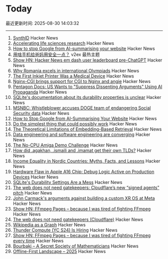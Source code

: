 # Today

最近更新时间: 2025-08-30 14:03:32

--- 
1. [SynthID](https://deepmind.google/science/synthid/) Hacker News
2. [Accelerating life sciences research](https://openai.com/index/accelerating-life-sciences-research-with-retro-biosciences/) Hacker News
3. [How to stop Google from AI-summarising your website](https://www.teruza.com/info-hub/how-to-stop-google-from-ai-summarising-your-website) Hacker News
4. [用啥手机给爸妈用安全一点？](https://www.v2ex.com/t/1155914) v2ex 最热主题
5. [Show HN: Hacker News em dash user leaderboard pre-ChatGPT](https://www.gally.net/miscellaneous/hn-em-dash-user-leaderboard.html) Hacker News
6. [Why Romania excels in international Olympiads](https://www.palladiummag.com/2025/08/29/why-romania-excels-in-international-olympiads/) Hacker News
7. [The First Inkjet Printer Was a Medical Device](https://spectrum.ieee.org/rune-elmqvist) Hacker News
8. [Nginx-CGI brings support for CGI to Nginx and angie](https://github.com/pjincz/nginx-cgi) Hacker News
9. [Pentagon Docs: US Wants to "Suppress Dissenting Arguments" Using AI Propaganda](https://theintercept.com/2025/08/25/pentagon-military-ai-propaganda-influence/) Hacker News
10. [SQLite's documentation about its durability properties is unclear](https://www.agwa.name/blog/post/sqlite_durability) Hacker News
11. [MSNBC: Whistleblower accuses DOGE team of endangering Social Security data](https://whistleblower.org/in-the-news/msnbc-whistleblower-accuses-doge-team-of-endangering-critical-social-security-data/) Hacker News
12. [How to Stop Google from AI-Summarising Your Website](https://www.teruza.com/info-hub/how-to-stop-google-from-ai-summarising-your-website) Hacker News
13. [Do the simplest thing that could possibly work](https://www.seangoedecke.com/the-simplest-thing-that-could-possibly-work/) Hacker News
14. [The Theoretical Limitations of Embedding-Based Retrieval](https://arxiv.org/abs/2508.21038) Hacker News
15. [Data engineering and software engineering are converging](https://clickhouse.com/blog/eight-principles-of-great-developer-experience-for-data-infrastructure) Hacker News
16. [The No-CPU Amiga Demo Challenge](https://github.com/askeksa/NoCpuChallenge) Hacker News
17. [How did .agakhan, .ismaili and .imamat get their own TLDs?](https://data.iana.org/TLD/tlds-alpha-by-domain.txt) Hacker News
18. [Income Equality in Nordic Countries: Myths, Facts, and Lessons](https://www.aeaweb.org/articles?id=10.1257/jel.20251636) Hacker News
19. [Hardware Flaw in Apple A16 Chip: Debug Logic Active on Production Devices](https://github.com/JGoyd/A16-FuseBypass) Hacker News
20. [SQLite's Durability Settings Are a Mess](https://www.agwa.name/blog/post/sqlite_durability) Hacker News
21. [The web does not need gatekeepers: Cloudflare’s new “signed agents” pitch](https://positiveblue.substack.com/p/the-web-does-not-need-gatekeepers) Hacker News
22. [John Carmack's arguments against building a custom XR OS at Meta](https://twitter.com/ID_AA_Carmack/status/1961172409920491849) Hacker News
23. [Show HN: FFmpeg Pages – because I was tired of fighting FFmpeg](https://ffmpegs.pages.dev/) Hacker News
24. [The web does not need gatekeepers (Cloudflare)](https://positiveblue.substack.com/p/the-web-does-not-need-gatekeepers) Hacker News
25. [Wikipedia as a Graph](https://wikigrapher.com/paths) Hacker News
26. [Thunder Compute (YC S24) Is Hiring](https://www.ycombinator.com/companies/thunder-compute/jobs/sS6QzTi-founding-developer-advocate-contract-to-hire) Hacker News
27. [Show HN: FFmpeg Pages – because I was tired of fighting FFmpeg every time](https://ffmpegs.pages.dev/) Hacker News
28. [Bourbaki – A Secret Society of Mathematicians](https://books.google.com/books/about/Bourbaki.html) Hacker News
29. [Offline-First Landscape – 2025](https://marcoapp.io/blog/offline-first-landscape) Hacker News
